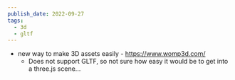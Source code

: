 ```yaml
---
publish_date: 2022-09-27
tags:
  - 3d
  - gltf
---
```

- new way to make 3D assets easily - https://www.womp3d.com/
	- Does not support GLTF, so not sure how easy it would be to get into a three.js scene...
